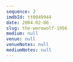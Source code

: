 ```yaml
---
sequence: 2
imdbId: tt0049944
date: 2004-02-06
slug: the-werewolf-1956
medium: null
venue: null
venueNotes: null
mediumNotes: null
---
```


